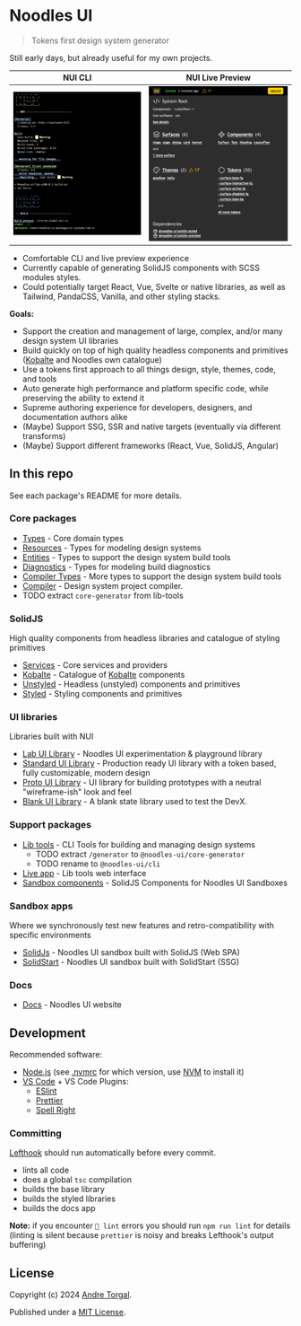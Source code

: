 # Noodles UI

> Tokens first design system generator

Still early days, but already useful for my own projects.

| NUI CLI                                                                                        | NUI Live Preview                                                                              |
| ---------------------------------------------------------------------------------------------- | --------------------------------------------------------------------------------------------- |
| ![](https://raw.githubusercontent.com/noodlestan/.github/main/profile/assets/nui-devx-cli.png) | ![](https://raw.githubusercontent.com/noodlestan/.github/main/profile/assets/nui-devx-ui.png) |

- Comfortable CLI and live preview experience
- Currently capable of generating SolidJS components with SCSS modules styles.
- Could potentially target React, Vue, Svelte or native libraries, as well as Tailwind, PandaCSS, Vanilla, and other styling stacks.

**Goals:**

- Support the creation and management of large, complex, and/or many design system UI libraries
- Build quickly on top of high quality headless components and primitives ([Kobalte](https://kobalte.dev/) and Noodles own catalogue)
- Use a tokens first approach to all things design, style, themes, code, and tools
- Auto generate high performance and platform specific code, while preserving the ability to extend it
- Supreme authoring experience for developers, designers, and documentation authors alike
- (Maybe) Support SSG, SSR and native targets (eventually via different transforms)
- (Maybe) Support different frameworks (React, Vue, SolidJS, Angular)

## In this repo

See each package's README for more details.

### Core packages

- [Types](./packages/core/types/README.md) - Core domain types
- [Resources](./packages/core/resources/README.md) - Types for modeling design systems
- [Entities](./packages/core/entities/README.md) - Types to support the design system build tools
- [Diagnostics](./packages/core/diagnostics/README.md) - Types for modeling build diagnostics
- [Compiler Types](./packages/core/compiler-types/README.md) - More types to support the design system build tools
- [Compiler](./packages/core/compiler/README.md) - Design system project compiler.
- TODO extract `core-generator` from lib-tools

### SolidJS

High quality components from headless libraries and catalogue of styling primitives

- [Services](./packages/solidjs/services/README.md) - Core services and providers
- [Kobalte](./packages/solidjs/kobalte/README.md) - Catalogue of [Kobalte](https://kobalte.dev/) components
- [Unstyled](./packages/solidjs/unstyled/README.md) - Headless (unstyled) components and primitives
- [Styled](./packages/solidjs/styled/README.md) - Styling components and primitives

### UI libraries

Libraries built with NUI

- [Lab UI Library](./packages/ui-systems/lab-ui/README.md) - Noodles UI experimentation & playground library
- [Standard UI Library](./packages/ui-systems/standard-ui/README.md) - Production ready UI library with a token based, fully customizable, modern design
- [Proto UI Library](./packages/ui-systems/proto-ui/README.md) - UI library for building prototypes with a neutral "wireframe-ish" look
  and feel
- [Blank UI Library](./packages/ui-systems/blank-ui/README.md) - A blank state library used to test the DevX.

### Support packages

- [Lib tools](./packages/support/lib-tools/README.md) - CLI Tools for building and managing design systems
  - TODO extract `/generator` to `@noodles-ui/core-generator`
  - TODO rename to `@noodles-ui/cli`
- [Live app](./packages/support/live-app/README.md) - Lib tools web interface
- [Sandbox components](./packages/support/sandbox-components-solid/README.md) - SolidJS Components for Noodles UI Sandboxes

### Sandbox apps

Where we synchronously test new features and retro-compatibility with specific environments

- [SolidJs](./packages/sandbox/app-solid/README.md) - Noodles UI sandbox built with SolidJS (Web SPA)
- [SolidStart](./packages/sandbox/app-solidstart/README.md) - Noodles UI sandbox built with SolidStart (SSG)

### Docs

- [Docs](./packages/support/docs/README.md) - Noodles UI website

## Development

Recommended software:

- [Node.js](https://nodejs.org/en) (see [.nvmrc](./.nvmrc) for which version, use [NVM](https://github.com/nvm-sh/nvm) to install it)
- [VS Code](https://code.visualstudio.com/) \+ VS Code Plugins:
  - [ESlint](https://marketplace.visualstudio.com/items?itemName=dbaeumer.vscode-eslint)
  - [Prettier](https://marketplace.visualstudio.com/items?itemName=esbenp.prettier-vscode)
  - [Spell Right](https://marketplace.visualstudio.com/items?itemName=ban.spellright)

### Committing

[Lefthook](https://evilmartians.com/chronicles/lefthook-knock-your-teams-code-back-into-shape) should run automatically before every commit.

- lints all code
- does a global `tsc` compilation
- builds the base library
- builds the styled libraries
- builds the docs app

**Note:** if you encounter `🥊 lint` errors you should run `npm run lint` for details (linting is silent because `prettier` is noisy and breaks Lefthook's output buffering)

## License

Copyright (c) 2024 [Andre Torgal](https://andretorgal.com/).

Published under a [MIT License](https://andrezero.mit-license.org/2024).
